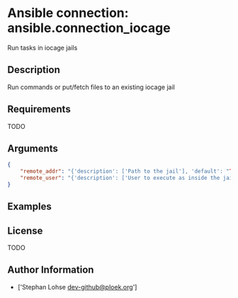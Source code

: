 # Ansible connection: ansible.connection_iocage


Run tasks in iocage jails

## Description

Run commands or put/fetch files to an existing iocage jail

## Requirements

TODO

## Arguments

``` json
{
    "remote_addr": "{'description': ['Path to the jail'], 'default': "The set user as per docker's configuration", 'vars': [{'name': 'ansible_host'}, {'name': 'ansible_iocage_host'}]}",
    "remote_user": "{'description': ['User to execute as inside the jail'], 'vars': [{'name': 'ansible_user'}, {'name': 'ansible_iocage_user'}]}",
}
```

## Examples



## License

TODO

## Author Information
  - ['Stephan Lohse <dev-github@ploek.org>']
